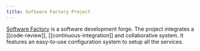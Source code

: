 ```yaml
---
title: Software Factory Project
---
```


[Software Factory](https://www.softwarefactory-project.io/) is a software development forge. The project integrates
a [[code-review]], [[continuous-integration]] and collaborative system. It features an easy-to-use configuration system
to setup all the services.
